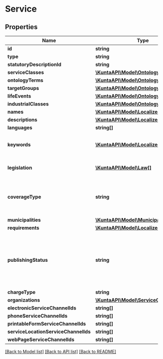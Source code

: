 # Service

## Properties
Name | Type | Description | Notes
------------ | ------------- | ------------- | -------------
**id** | **string** |  | [optional] 
**type** | **string** |  | [optional] 
**statutoryDescriptionId** | **string** |  | [optional] 
**serviceClasses** | [**\KuntaAPI\Model\OntologyItem[]**](OntologyItem.md) |  | [optional] 
**ontologyTerms** | [**\KuntaAPI\Model\OntologyItem[]**](OntologyItem.md) |  | [optional] 
**targetGroups** | [**\KuntaAPI\Model\OntologyItem[]**](OntologyItem.md) |  | [optional] 
**lifeEvents** | [**\KuntaAPI\Model\OntologyItem[]**](OntologyItem.md) |  | [optional] 
**industrialClasses** | [**\KuntaAPI\Model\OntologyItem[]**](OntologyItem.md) |  | [optional] 
**names** | [**\KuntaAPI\Model\LocalizedValue[]**](LocalizedValue.md) |  | [optional] 
**descriptions** | [**\KuntaAPI\Model\LocalizedValue[]**](LocalizedValue.md) |  | [optional] 
**languages** | **string[]** |  | [optional] 
**keywords** | [**\KuntaAPI\Model\LocalizedValue[]**](LocalizedValue.md) | List of localized service keywords. | [optional] 
**legislation** | [**\KuntaAPI\Model\Law[]**](Law.md) | List of laws related to the service. | [optional] 
**coverageType** | **string** | Service coverage type. Valid values are: Local or Nationwide. | [optional] 
**municipalities** | [**\KuntaAPI\Model\Municipality[]**](Municipality.md) |  | [optional] 
**requirements** | [**\KuntaAPI\Model\LocalizedValue[]**](LocalizedValue.md) |  | [optional] 
**publishingStatus** | **string** | Publishing status. Possible values are: Draft, Published, Deleted, Modified or OldPublished. | [optional] 
**chargeType** | **string** |  | [optional] 
**organizations** | [**\KuntaAPI\Model\ServiceOrganization[]**](ServiceOrganization.md) |  | [optional] 
**electronicServiceChannelIds** | **string[]** |  | [optional] 
**phoneServiceChannelIds** | **string[]** |  | [optional] 
**printableFormServiceChannelIds** | **string[]** |  | [optional] 
**serviceLocationServiceChannelIds** | **string[]** |  | [optional] 
**webPageServiceChannelIds** | **string[]** |  | [optional] 

[[Back to Model list]](../README.md#documentation-for-models) [[Back to API list]](../README.md#documentation-for-api-endpoints) [[Back to README]](../README.md)


